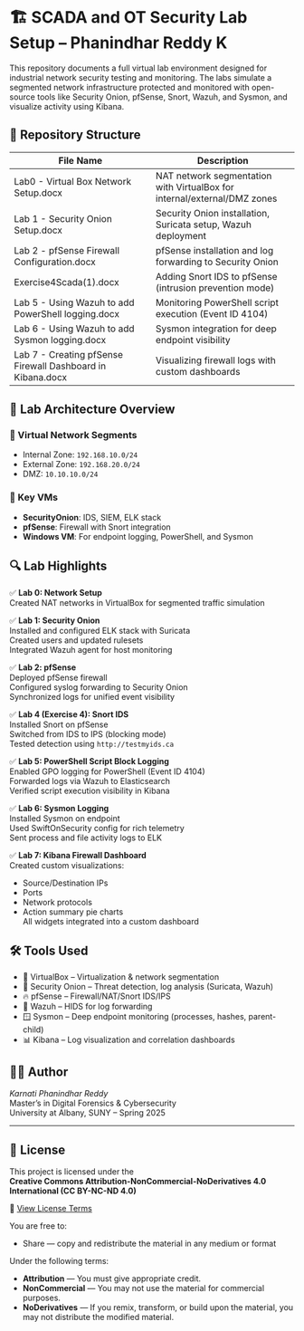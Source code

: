 # 🏗️ SCADA and OT Security Lab Setup – Phanindhar Reddy K

This repository documents a full virtual lab environment designed for industrial network security testing and monitoring. The labs simulate a segmented network infrastructure protected and monitored with open-source tools like Security Onion, pfSense, Snort, Wazuh, and Sysmon, and visualize activity using Kibana.

## 📁 Repository Structure

| File Name                                      | Description                                                    |
|-----------------------------------------------|----------------------------------------------------------------|
| Lab0 - Virtual Box Network Setup.docx         | NAT network segmentation with VirtualBox for internal/external/DMZ zones |
| Lab 1 - Security Onion Setup.docx             | Security Onion installation, Suricata setup, Wazuh deployment  |
| Lab 2 - pfSense Firewall Configuration.docx   | pfSense installation and log forwarding to Security Onion      |
| Exercise4Scada(1).docx                        | Adding Snort IDS to pfSense (intrusion prevention mode)        |
| Lab 5 - Using Wazuh to add PowerShell logging.docx | Monitoring PowerShell script execution (Event ID 4104)     |
| Lab 6 - Using Wazuh to add Sysmon logging.docx| Sysmon integration for deep endpoint visibility                |
| Lab 7 - Creating pfSense Firewall Dashboard in Kibana.docx | Visualizing firewall logs with custom dashboards     |

## 🧱 Lab Architecture Overview

### 🔹 Virtual Network Segments
- Internal Zone: `192.168.10.0/24`
- External Zone: `192.168.20.0/24`
- DMZ: `10.10.10.0/24`

### 🔹 Key VMs
- **SecurityOnion**: IDS, SIEM, ELK stack
- **pfSense**: Firewall with Snort integration
- **Windows VM**: For endpoint logging, PowerShell, and Sysmon

## 🔍 Lab Highlights

✅ **Lab 0: Network Setup**  
Created NAT networks in VirtualBox for segmented traffic simulation

✅ **Lab 1: Security Onion**  
Installed and configured ELK stack with Suricata  
Created users and updated rulesets  
Integrated Wazuh agent for host monitoring

✅ **Lab 2: pfSense**  
Deployed pfSense firewall  
Configured syslog forwarding to Security Onion  
Synchronized logs for unified event visibility

✅ **Lab 4 (Exercise 4): Snort IDS**  
Installed Snort on pfSense  
Switched from IDS to IPS (blocking mode)  
Tested detection using `http://testmyids.ca`

✅ **Lab 5: PowerShell Script Block Logging**  
Enabled GPO logging for PowerShell (Event ID 4104)  
Forwarded logs via Wazuh to Elasticsearch  
Verified script execution visibility in Kibana

✅ **Lab 6: Sysmon Logging**  
Installed Sysmon on endpoint  
Used SwiftOnSecurity config for rich telemetry  
Sent process and file activity logs to ELK

✅ **Lab 7: Kibana Firewall Dashboard**  
Created custom visualizations:
- Source/Destination IPs
- Ports
- Network protocols
- Action summary pie charts  
All widgets integrated into a custom dashboard

## 🛠️ Tools Used
- 🧱 VirtualBox – Virtualization & network segmentation  
- 🧠 Security Onion – Threat detection, log analysis (Suricata, Wazuh)  
- 🔥 pfSense – Firewall/NAT/Snort IDS/IPS  
- 🐍 Wazuh – HIDS for log forwarding  
- 🪟 Sysmon – Deep endpoint monitoring (processes, hashes, parent-child)  
- 📊 Kibana – Log visualization and correlation dashboards

## 👨‍💻 Author

*Karnati Phanindhar Reddy*  
Master’s in Digital Forensics & Cybersecurity  
University at Albany, SUNY – Spring 2025

---

## 📄 License

This project is licensed under the  
**Creative Commons Attribution-NonCommercial-NoDerivatives 4.0 International (CC BY-NC-ND 4.0)**

🔗 [View License Terms](https://creativecommons.org/licenses/by-nc-nd/4.0/)

You are free to:
- Share — copy and redistribute the material in any medium or format

Under the following terms:
- **Attribution** — You must give appropriate credit.
- **NonCommercial** — You may not use the material for commercial purposes.
- **NoDerivatives** — If you remix, transform, or build upon the material, you may not distribute the modified material.

